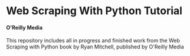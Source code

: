 # Web Scraping With Python Tutorial
#### O'Reilly Media

This repository includes all in progress and finished work from the Web Scraping with Python book by Ryan Mitchell, published by O'Reilly Media
